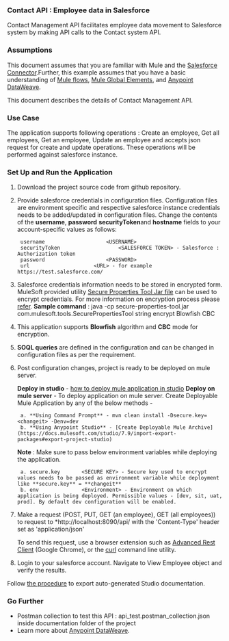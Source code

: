 ### Contact API : Employee data in Salesforce ###

Contact Management API facilitates employee data movement to Salesforce system by making API calls to the Contact system API.

### Assumptions ###

This document assumes that you are familiar with Mule and the [Salesforce Connector](https://docs.mulesoft.com/salesforce-connector/0.3.6/salesforce-connector-reference).Further, this example assumes that you have a basic understanding of [Mule flows](http://www.mulesoft.org/documentation/display/current/Mule+Application+Architecture), [Mule Global Elements](http://www.mulesoft.org/documentation/display/current/Global+Elements), and [Anypoint DataWeave](https://developer.mulesoft.com/docs/display/current/DataWeave+Reference+Documentation). 

This document describes the details of Contact Management API.

### Use Case ###

The application supports following operations : Create an employee, Get all employees, Get an employee, Update an employee and accepts json request for create and update operations. These operations will be performed against salesforce instance.

### Set Up and Run the Application ###

1. Download the project source code from github repository.

2. Provide salesforce credentials in configuration files. Configuration files are environment specific and respective salesforce instance credentials needs to be added/updated in configuration files. Change the contents of the **username**, **password** **securityToken**and **hostname** fields to your account-specific values as follows:

		username					<USERNAME>
		securityToken					<SALESFORCE TOKEN> - Salesforce : Authorization token
		password					<PASSWORD>
		url						<URL> - for example https://test.salesforce.com/

3. Salesforce credentials information needs to be stored in encrypted form. MuleSoft provided utility [Secure Properties Tool Jar file](https://docs.mulesoft.com/downloads/mule-runtime/4.2/secure-properties-tool.jar) can be used to encrypt credentials. For more information on encryption process please [refer](https://docs.mulesoft.com/mule-runtime/4.3/secure-configuration-properties). **Sample command** : java -cp secure-properties-tool.jar com.mulesoft.tools.SecurePropertiesTool string encrypt Blowfish CBC <secure key> <value to be encrypted>

4. This application supports **Blowfish** algorithm and **CBC** mode for encryption.

5. **SOQL queries** are defined in the configuration and can be changed in configuration files as per the requirement.

6. Post configuration changes, project is ready to be deployed on mule server.
	
	**Deploy in studio** - [how to deploy mule application in studio](http://workshop.tools.mulesoft.com/modules/module3_lab3#step-1-run-the-api)
	**Deploy on mule server** - To deploy application on mule server. Create Deployable Mule Application by any of the below methods -
	
		a. **Using Command Prompt** - mvn clean install -Dsecure.key=<changeit> -Denv=dev
		b. **Using Anypoint Studio** - [Create Deployable Mule Archive](https://docs.mulesoft.com/studio/7.9/import-export-packages#export-project-studio)
	
	**Note** : Make sure to pass below environment variables while deploying the application.
		
		a. secure.key 		<SECURE KEY> - Secure key used to encrypt values needs to be passed as environment variable while deployment like **secure.key** = **changeit**
		b. env 				<Environment> - Environment on which application is being deployed. Permissible values - [dev, sit, uat, prod]. By default dev configuration will be enabled.

7. Make a request (POST, PUT, GET (an employee), GET (all employees)) to request to *http://localhost:8090/api/ with the 'Content-Type' header set as 'application/json'

	To send this request, use a browser extension such as [Advanced Rest Client](https://chrome.google.com/webstore/detail/advanced-rest-client/hgmloofddffdnphfgcellkdfbfbjeloo) (Google Chrome), or the [curl](http://curl.haxx.se/) command line utility.

8. Login to your salesforce account. Navigate to View Employee object and verify the results.

Follow [the procedure](http://www.mulesoft.org/documentation/display/current/Importing+and+Exporting+in+Studio#ImportingandExportinginStudio-ExportingStudioDocumentation) to export auto-generated Studio documentation.

### Go Further ###

- Postman collection to test this API : api_test.postman_collection.json inside documentation folder of the project
- Learn more about [Anypoint DataWeave](https://developer.mulesoft.com/docs/display/current/DataWeave+Reference+Documentation).
